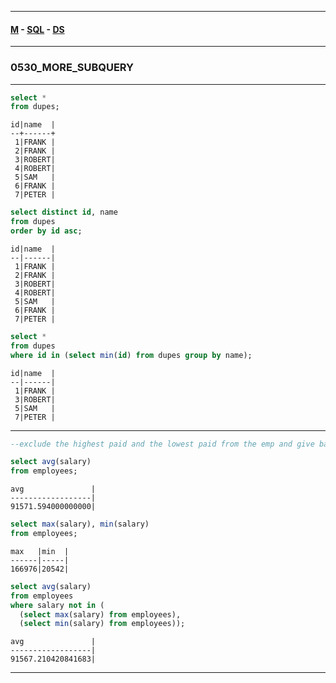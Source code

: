 
---

#### [M](https://github.com/ttltrk/TTT/blob/master/menu.md) - [SQL](https://github.com/ttltrk/TTT/blob/master/SQL/SQL.md) - [DS](https://github.com/ttltrk/TTT/blob/master/SQL/DS/DS.md)

---

### 0530_MORE_SUBQUERY

---

```sql
select *
from dupes;
```

```
id|name  |
--+------+
 1|FRANK |
 2|FRANK |
 3|ROBERT|
 4|ROBERT|
 5|SAM   |
 6|FRANK |
 7|PETER |
```

```sql
select distinct id, name
from dupes
order by id asc;
```

```
id|name  |
--|------|
 1|FRANK |
 2|FRANK |
 3|ROBERT|
 4|ROBERT|
 5|SAM   |
 6|FRANK |
 7|PETER |
```

```sql
select *
from dupes
where id in (select min(id) from dupes group by name);
```

```
id|name  |
--|------|
 1|FRANK |
 3|ROBERT|
 5|SAM   |
 7|PETER |
```

---

```sql
--exclude the highest paid and the lowest paid from the emp and give back the average

select avg(salary) 
from employees;
```

```
avg               |
------------------|
91571.594000000000|
```

```sql
select max(salary), min(salary)
from employees;
```

```
max   |min  |
------|-----|
166976|20542|
```

```sql
select avg(salary)
from employees
where salary not in (
  (select max(salary) from employees),
  (select min(salary) from employees));
```

```
avg               |
------------------|
91567.210420841683|
```

---
